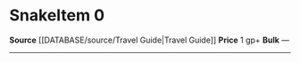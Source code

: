 ﻿---
id: '1693'
item_category: Animals and Gear
item_subcategory: Animals
level: '0'
name: Snake
price: 1 gp
rarity: Common
source: '[[DATABASE/source/Travel Guide|Travel Guide]]'
subcategory: animalgear
type: Item

---
# Snake<span class="item-type">Item 0</span>

**Source** [[DATABASE/source/Travel Guide|Travel Guide]]
**Price** 1 gp+
**Bulk** —

---